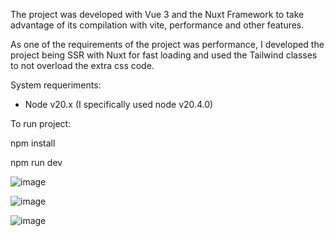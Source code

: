 The project was developed with Vue 3 and the Nuxt Framework to take advantage of its compilation with vite, performance and other features.

As one of the requirements of the project was performance, I developed the project being SSR with Nuxt for fast loading and used the Tailwind classes to not overload the extra css code.

System requeriments:

- Node v20.x (I specifically used node v20.4.0)

To run project:

npm install

npm run dev


![image](https://github.com/ernestoadz/eadz-modyo-test/assets/19361713/7a528e43-de4f-44a0-9d2e-b1384e402a87)

![image](https://github.com/ernestoadz/eadz-modyo-test/assets/19361713/0f73184e-854e-449c-8506-eb83b6a021e5)

![image](https://github.com/ernestoadz/eadz-modyo-test/assets/19361713/6624a4cc-cb97-47f6-9d29-b937c276b249)






